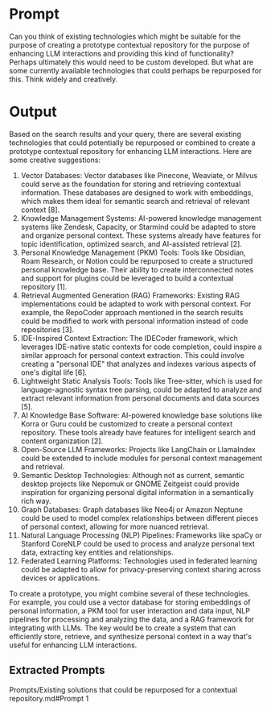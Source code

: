 # Prompt

Can you think of existing technologies which might be suitable for the purpose of creating a prototype contextual repository for the purpose of enhancing LLM interactions and providing this kind of functionality? Perhaps ultimately this would need to be custom developed. But what are some currently available technologies that could perhaps be repurposed for this. Think widely and creatively.

# Output

Based on the search results and your query, there are several existing technologies that could potentially be repurposed or combined to create a prototype contextual repository for enhancing LLM interactions. Here are some creative suggestions:

1. Vector Databases:
   Vector databases like Pinecone, Weaviate, or Milvus could serve as the foundation for storing and retrieving contextual information. These databases are designed to work with embeddings, which makes them ideal for semantic search and retrieval of relevant context \[8].
2. Knowledge Management Systems:
   AI-powered knowledge management systems like Zendesk, Capacity, or Starmind could be adapted to store and organize personal context. These systems already have features for topic identification, optimized search, and AI-assisted retrieval \[2].
3. Personal Knowledge Management (PKM) Tools:
   Tools like Obsidian, Roam Research, or Notion could be repurposed to create a structured personal knowledge base. Their ability to create interconnected notes and support for plugins could be leveraged to build a contextual repository \[1].
4. Retrieval Augmented Generation (RAG) Frameworks:
   Existing RAG implementations could be adapted to work with personal context. For example, the RepoCoder approach mentioned in the search results could be modified to work with personal information instead of code repositories \[3].
5. IDE-Inspired Context Extraction:
   The IDECoder framework, which leverages IDE-native static contexts for code completion, could inspire a similar approach for personal context extraction. This could involve creating a "personal IDE" that analyzes and indexes various aspects of one's digital life \[6].
6. Lightweight Static Analysis Tools:
   Tools like Tree-sitter, which is used for language-agnostic syntax tree parsing, could be adapted to analyze and extract relevant information from personal documents and data sources \[5].
7. AI Knowledge Base Software:
   AI-powered knowledge base solutions like Korra or Guru could be customized to create a personal context repository. These tools already have features for intelligent search and content organization \[2].
8. Open-Source LLM Frameworks:
   Projects like LangChain or LlamaIndex could be extended to include modules for personal context management and retrieval.
9. Semantic Desktop Technologies:
   Although not as current, semantic desktop projects like Nepomuk or GNOME Zeitgeist could provide inspiration for organizing personal digital information in a semantically rich way.
10. Graph Databases:
    Graph databases like Neo4j or Amazon Neptune could be used to model complex relationships between different pieces of personal context, allowing for more nuanced retrieval.
11. Natural Language Processing (NLP) Pipelines:
    Frameworks like spaCy or Stanford CoreNLP could be used to process and analyze personal text data, extracting key entities and relationships.
12. Federated Learning Platforms:
    Technologies used in federated learning could be adapted to allow for privacy-preserving context sharing across devices or applications.

To create a prototype, you might combine several of these technologies. For example, you could use a vector database for storing embeddings of personal information, a PKM tool for user interaction and data input, NLP pipelines for processing and analyzing the data, and a RAG framework for integrating with LLMs. The key would be to create a system that can efficiently store, retrieve, and synthesize personal context in a way that's useful for enhancing LLM interactions.

## Extracted Prompts

Prompts/Existing solutions that could be repurposed for a contextual repository.md#Prompt 1
